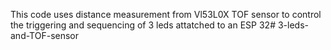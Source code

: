 This code uses distance measurement from Vl53L0X TOF sensor to control the triggering and sequencing of 3 leds attatched to an ESP 32# 3-leds-and-TOF-sensor
